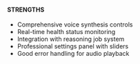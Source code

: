 #### STRENGTHS

- Comprehensive voice synthesis controls
- Real-time health status monitoring
- Integration with reasoning job system
- Professional settings panel with sliders
- Good error handling for audio playback
